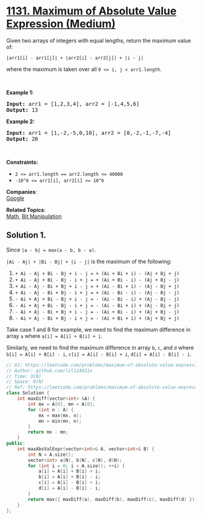 # [1131. Maximum of Absolute Value Expression (Medium)](https://leetcode.com/problems/maximum-of-absolute-value-expression/)

<p>Given two arrays of integers with equal lengths, return the maximum value of:</p>

<p><code>|arr1[i] - arr1[j]| + |arr2[i] - arr2[j]| + |i - j|</code></p>

<p>where the maximum is taken over all <code>0 &lt;= i, j &lt; arr1.length</code>.</p>

<p>&nbsp;</p>
<p><strong>Example 1:</strong></p>

<pre><strong>Input:</strong> arr1 = [1,2,3,4], arr2 = [-1,4,5,6]
<strong>Output:</strong> 13
</pre>

<p><strong>Example 2:</strong></p>

<pre><strong>Input:</strong> arr1 = [1,-2,-5,0,10], arr2 = [0,-2,-1,-7,-4]
<strong>Output:</strong> 20
</pre>

<p>&nbsp;</p>
<p><strong>Constraints:</strong></p>

<ul>
	<li><code>2 &lt;= arr1.length == arr2.length &lt;= 40000</code></li>
	<li><code>-10^6 &lt;= arr1[i], arr2[i] &lt;= 10^6</code></li>
</ul>


**Companies**:  
[Google](https://leetcode.com/company/google)

**Related Topics**:  
[Math](https://leetcode.com/tag/math/), [Bit Manipulation](https://leetcode.com/tag/bit-manipulation/)

## Solution 1.

Since `|a - b| = max(a - b, b - a)`.

`|Ai - Aj| + |Bi - Bj| + |i - j|` is the maximum of the following:

1. `+ Ai - Aj + Bi - Bj + i - j = + (Ai + Bi + i) - (Aj + Bj + j)`
2. `+ Ai - Aj + Bi - Bj - i + j = + (Ai + Bi - i) - (Aj + Bj - j)`
3. `+ Ai - Aj - Bi + Bj + i - j = + (Ai - Bi + i) - (Aj - Bj + j)`
4. `+ Ai - Aj - Bi + Bj - i + j = + (Ai - Bi - i) - (Aj - Bj - j)`
5. `- Ai + Aj + Bi - Bj + i - j = - (Ai - Bi - i) + (Aj - Bj - j)`
6. `- Ai + Aj + Bi - Bj - i + j = - (Ai - Bi + i) + (Aj - Bj + j)`
7. `- Ai + Aj - Bi + Bj + i - j = - (Ai + Bi - i) + (Aj + Bj - j)`
8. `- Ai + Aj - Bi + Bj - i + j = - (Ai + Bi + i) + (Aj + Bj + j)`

Take case 1 and 8 for example, we need to find the maximum difference in array `a` where `a[i] = A[i] + B[i] + i`.

Similarly, we need to find the maximum difference in array `b`, `c`, and `d` where `b[i] = A[i] + B[i] - i`, `c[i] = A[i] - B[i] + i`, `d[i] = A[i] - B[i] - i`.

```cpp
// OJ: https://leetcode.com/problems/maximum-of-absolute-value-expression/
// Author: github.com/lzl124631x
// Time: O(N)
// Space: O(N)
// Ref: https://leetcode.com/problems/maximum-of-absolute-value-expression/discuss/340075/c%2B%2B-beats-100-(both-time-and-memory)-with-algorithm-and-image
class Solution {
    int maxDiff(vector<int> &A) {
        int mx = A[0], mn = A[0];
        for (int n : A) {
            mx = max(mx, n);
            mn = min(mn, n);
        }
        return mx - mn;
    }
public:
    int maxAbsValExpr(vector<int>& A, vector<int>& B) {
        int N = A.size();
        vector<int> a(N), b(N), c(N), d(N);
        for (int i = 0; i < A.size(); ++i) {
            a[i] = A[i] + B[i] + i;
            b[i] = A[i] + B[i] - i;
            c[i] = A[i] - B[i] + i;
            d[i] = A[i] - B[i] - i;
        }
        return max({ maxDiff(a), maxDiff(b), maxDiff(c), maxDiff(d) });
    }
};
```